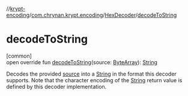 //[krypt-encoding](../../../index.md)/[com.chrynan.krypt.encoding](../index.md)/[HexDecoder](index.md)/[decodeToString](decode-to-string.md)

# decodeToString

[common]\
open override fun [decodeToString](decode-to-string.md)(source: [ByteArray](https://kotlinlang.org/api/latest/jvm/stdlib/kotlin/-byte-array/index.html)): [String](https://kotlinlang.org/api/latest/jvm/stdlib/kotlin/-string/index.html)

Decodes the provided [source](decode-to-string.md) into a [String](https://kotlinlang.org/api/latest/jvm/stdlib/kotlin/-string/index.html) in the format this decoder supports. Note that the character encoding of the [String](https://kotlinlang.org/api/latest/jvm/stdlib/kotlin/-string/index.html) return value is defined by this decoder implementation.
